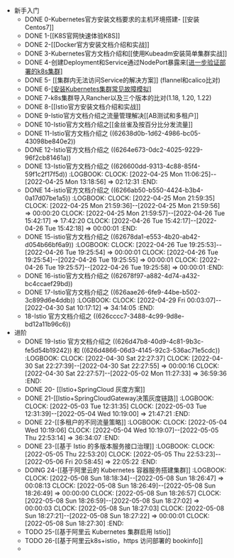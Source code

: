 - 新手入门
	- DONE 0-Kubernetes官方安装文档要求的主机环境搭建- [[安装Centos7]]
	- DONE 1-[[K8S官网快速体验K8S]]
	- DONE 2-[[Docker官方安装文档介绍和实战]]
	- DONE 3-Kubernetes官方文档介绍和[[使用Kubeadm安装简单集群实战]]
	- DONE 4-创建Deployment和Service通过NodePort暴露来[[进一步验证部署的k8s集群]](参考Kubernetes官方文档)
	- DONE 5- [[集群内无法访问Service的解决方案]] (flannel和calico比对)
	- DONE 6-[[安装Kubernetes集群常见故障模拟]](使用kubeadm安装)
	- DONE 7-k8s集群导入Rancher以及三个版本的比对(1.18, 1.20, 1.22)
	- DONE 8-[[Istio官方安装文档介绍和实战]]
	- DONE 9-Istio官方文档介绍之流量管理解决[[AB测试和多租户]]
	- DONE 10-Istio官方文档介绍之[[金丝雀及按百分比分发流量]]
	- DONE 11-Istio官方文档介绍之 ((62638d0b-1d62-4986-bc05-43098be840e2))
	- DONE 12-Istio官方文档介绍之 ((6264e673-0dc2-4025-9229-96f2cb81461a))
	- DONE 13-Istio官方文档介绍之 ((626600dd-9313-4c88-85f4-59f1c2f17f5d))
	  :LOGBOOK:
	  CLOCK: [2022-04-25 Mon 11:06:25]--[2022-04-25 Mon 13:18:56] =>  02:12:31
	  :END:
	- DONE 14-istio官方文档介绍之 ((6266ab50-b550-4424-b3b4-0a17d07be1a5))
	  :LOGBOOK:
	  CLOCK: [2022-04-25 Mon 21:59:35]
	  CLOCK: [2022-04-25 Mon 21:59:36]--[2022-04-25 Mon 21:59:56] =>  00:00:20
	  CLOCK: [2022-04-25 Mon 21:59:57]--[2022-04-26 Tue 15:42:17] =>  17:42:20
	  CLOCK: [2022-04-26 Tue 15:42:17]--[2022-04-26 Tue 15:42:18] =>  00:00:01
	  :END:
	- DONE 15-istio官方文档介绍之 ((62678da1-e553-4b20-ab42-d054b66bf6a9))
	  :LOGBOOK:
	  CLOCK: [2022-04-26 Tue 19:25:53]--[2022-04-26 Tue 19:25:54] =>  00:00:01
	  CLOCK: [2022-04-26 Tue 19:25:54]--[2022-04-26 Tue 19:25:55] =>  00:00:01
	  CLOCK: [2022-04-26 Tue 19:25:57]--[2022-04-26 Tue 19:25:58] =>  00:00:01
	  :END:
	- DONE 16-istio官方文档介绍之 ((62678f97-a882-4d74-a432-bc4ccaef29bd))
	- DONE 17-Istio官方文档介绍之 ((626aae26-6fe9-44be-b502-3c899d6e4ddb))
	  :LOGBOOK:
	  CLOCK: [2022-04-29 Fri 00:03:07]--[2022-04-30 Sat 10:17:12] =>  34:14:05
	  :END:
	- 18-Istio 官方文档介绍之 ((626cccc7-3488-4c99-9d8e-bd12a11b96c6))
- 进阶
	- DONE 19-Istio 官方文档介绍之 ((626d47b8-40d9-4c81-9b3c-fe5d54b19242)) 和 ((626d4866-06d3-4145-92c3-536ac71e5cdc))
	  :LOGBOOK:
	  CLOCK: [2022-04-30 Sat 22:27:37]
	  CLOCK: [2022-04-30 Sat 22:27:39]--[2022-04-30 Sat 22:27:55] =>  00:00:16
	  CLOCK: [2022-04-30 Sat 22:27:57]--[2022-05-02 Mon 11:27:33] =>  36:59:36
	  :END:
	- DONE 20- [[Istio+SpringCloud 灰度方案]]
	- DONE 21-[[Istio+SpringCloudGateway决策灰度链路]]
	  :LOGBOOK:
	  CLOCK: [2022-05-03 Tue 12:31:35]
	  CLOCK: [2022-05-03 Tue 12:31:39]--[2022-05-04 Wed 10:19:00] =>  21:47:21
	  :END:
	- DONE 22-[[多租户的不同流量策略]]
	  :LOGBOOK:
	  CLOCK: [2022-05-04 Wed 10:19:06]
	  CLOCK: [2022-05-04 Wed 10:19:07]--[2022-05-05 Thu 22:53:14] =>  36:34:07
	  :END:
	- DONE 23-[[基于 Istio 的多版本服务接口治理]]
	  :LOGBOOK:
	  CLOCK: [2022-05-05 Thu 22:53:20]
	  CLOCK: [2022-05-05 Thu 22:53:23]--[2022-05-06 Fri 20:58:45] =>  22:05:22
	  :END:
	- DOING 24-[[基于阿里云的 Kubernetes 容器服务搭建集群]]
	  :LOGBOOK:
	  CLOCK: [2022-05-08 Sun 18:18:34]--[2022-05-08 Sun 18:26:47] =>  00:08:13
	  CLOCK: [2022-05-08 Sun 18:26:49]--[2022-05-08 Sun 18:26:49] =>  00:00:00
	  CLOCK: [2022-05-08 Sun 18:26:57]
	  CLOCK: [2022-05-08 Sun 18:26:59]--[2022-05-08 Sun 18:27:02] =>  00:00:03
	  CLOCK: [2022-05-08 Sun 18:27:03]
	  CLOCK: [2022-05-08 Sun 18:27:21]--[2022-05-08 Sun 18:27:22] =>  00:00:01
	  CLOCK: [2022-05-08 Sun 18:27:30]
	  :END:
	- TODO 25-[[基于阿里云 Kubernetes 集群启用 Istio]]
	- TODO 26-[[基于阿里云k8s+istio，https 访问部署的 bookinfo]]
	-